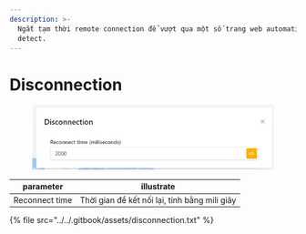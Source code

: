 ```yaml
---
description: >-
  Ngắt tạm thời remote connection để vượt qua một số trang web automation
  detect.
---
```


# Disconnection

<figure><img src="../../.gitbook/assets/image (3) (1) (1) (1) (1) (1).png" alt=""><figcaption></figcaption></figure>

| parameter      | illustrate                                    |
| -------------- | --------------------------------------------- |
| Reconnect time | Thời gian để kết nối lại, tính bằng mili giây |

{% file src="../../.gitbook/assets/disconnection.txt" %}
